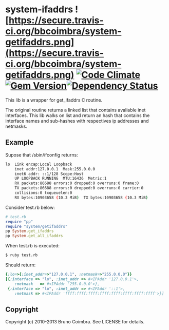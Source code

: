 # system-ifaddrs ![https://secure.travis-ci.org/bbcoimbra/system-getifaddrs.png](https://secure.travis-ci.org/bbcoimbra/system-getifaddrs.png) [![Code Climate](https://codeclimate.com/github/bbcoimbra/system-getifaddrs.png)](https://codeclimate.com/github/bbcoimbra/system-getifaddrs)[![Gem Version](https://badge.fury.io/rb/system-getifaddrs.png)](http://badge.fury.io/rb/system-getifaddrs)[![Dependency Status](https://gemnasium.com/bbcoimbra/system-getifaddrs.png)](https://gemnasium.com/bbcoimbra/system-getifaddrs)

This lib is a wrapper for get\_ifaddrs C routine.

The original routine returns a linked list that contains avaliable inet interfaces.
This lib walks on list and return an hash that contains the interface names and sub-hashes with respectives ip addresses and netmasks.

## Example

Supose that /sbin/ifconfig returns:

```bash
lo  Link encap:Local Loopback
    inet addr:127.0.0.1  Mask:255.0.0.0
    inet6 addr: ::1/128 Scope:Host
    UP LOOPBACK RUNNING  MTU:16436  Metric:1
    RX packets:86688 errors:0 dropped:0 overruns:0 frame:0
    TX packets:86688 errors:0 dropped:0 overruns:0 carrier:0
    collisions:0 txqueuelen:0
    RX bytes:10903658 (10.3 MiB)  TX bytes:10903658 (10.3 MiB)
```

Consider test.rb below:

```ruby
# test.rb
require "pp"
require "system/getifaddrs"
pp System.get_ifaddrs
pp System.get_all_ifaddrs
```

When test.rb is executed:

```bash
$ ruby test.rb
```

Should return:

```ruby
{:lo=>{:inet_addr=>"127.0.0.1", :netmask=>"255.0.0.0"}}
[{:interface => "lo", :inet_addr => #<IPAddr '127.0.0.1'>,
    :netmask   => #<IPAddr '255.0.0.0'>},
 {:interface => "lo", :inet_addr => #<IPAddr '::1'>,
    :netmask => #<IPAddr 'ffff:ffff:ffff:ffff:ffff:ffff:ffff:ffff'>}]
```

## Copyright

Copyright (c) 2010-2013 Bruno Coimbra. See LICENSE for details.
